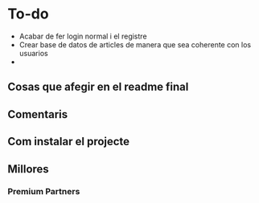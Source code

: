 # To-do
- Acabar de fer login normal i el registre
- Crear base de datos de articles de manera que sea coherente con los usuarios
- 

## Cosas que afegir en el readme final

## Comentaris

## Com instalar el projecte

## Millores


### Premium Partners


